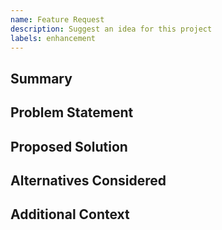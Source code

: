 ```yaml
---
name: Feature Request
description: Suggest an idea for this project
labels: enhancement
---
```


## Summary

<!-- A clear and concise description of the feature or enhancement. -->

## Problem Statement

<!-- What problem are you trying to solve? -->

## Proposed Solution

<!-- Describe the solution you'd like. -->

## Alternatives Considered

<!-- Have you considered any alternative solutions or features? -->

## Additional Context

<!-- Add any other context or screenshots about the feature request here. --> 